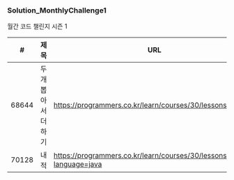 
### Solution_MonthlyChallenge1
월간 코드 챌린지 시즌 1

| # | 제목 | URL | 풀이 |
| --- | --- | --- | --- |
| 68644 | 두 개 뽑아서 더하기 | https://programmers.co.kr/learn/courses/30/lessons/68644 | `SUCCESS` |
| 70128 | 내적 | https://programmers.co.kr/learn/courses/30/lessons/70128?language=java | `READY` |
